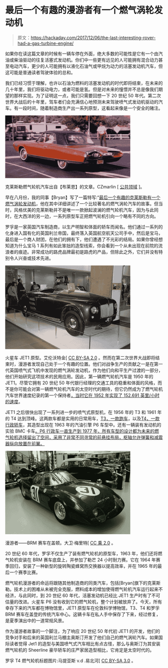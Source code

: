 # 最后一个有趣的漫游者有一个燃气涡轮发动机

> 原文：<https://hackaday.com/2017/12/06/the-last-interesting-rover-had-a-gas-turbine-engine/>

如果你在读这篇文章的时候有一辆车停在外面，绝大多数的可能性是它有一个由汽油或柴油驱动的往复活塞式发动机。你们中一些更有远见的人可能拥有混合动力甚至电动汽车，更少的人可能拥有以液化石油气或甲烷为动力的活塞发动机汽车，但这可能是普通读者驾驶体验的总和。

我们已经习惯于理解，也许以石油为燃料的活塞发动机的时代即将结束，在未来的几十年里，我们将驱动电力，或者可能是氢。但是对未来的憧憬并不总是像我们期望的那样实现。为了证明这一点，我们只需要回想一下 20 世纪 50 年代。第二次世界大战后的十年里，驾车者们会充满信心地预测未来驾驶喷气式发动机驱动的汽车。有一段时间，随着制造商生产出一系列原型，这看起来像是一个安全的赌注。

[![The Chrysler gas turbine car from [Brian]'s article. CZmarlin [Public domain].](img/92a751b487334ad058e6157f61462e5a.png)](https://hackaday.com/wp-content/uploads/2017/08/turbine.jpg) 

克莱斯勒燃气轮机汽车出自【布莱恩】的文章。CZmarlin [ [公共领域](https://commons.wikimedia.org/wiki/File:1963_Chrysler_Turbine_in_Hershey_PA.JPG) ]。

早在八月份，我的同事【Bryan】写了一篇特写:“[最后一个有趣的克莱斯勒有一个燃气涡轮发动机](https://hackaday.com/2017/08/23/the-last-interesting-chrysler-had-a-gas-turbine-engine/)，他在其中详细讲述了一个比较著名的燃气涡轮汽车的故事。但当时，风格优美的克莱斯勒并不是唯一一款掀起波澜的燃气轮机汽车，因为与此同时，在大西洋的另一边，一系列原型车正把燃气轮机引向一个略有不同的方向。

罗孚是一家英国汽车制造商，以生产明智和体面的轿车而闻名。他们通过一系列的化身进入国有化的英国利兰帝国，最终落入英国航空航天公司手中，然后是宝马，最后是一个商人财团，在他们的拥有下，他们遭遇了不光彩的结局。如果你曾经想知道为什么宝马 1 系列有如此笨拙的造型线索，你会看到一个从未出现在前院的流浪者的痕迹。非常成功的路虎品牌最初是路虎的产品，但除此之外，它们并没有特别令人兴奋或技术先进。

[![The Rover Jet1 prototype. Allen Watkin [CC BY-SA 2.0].](img/030ea9b526ee6d80a614eb84e5e0917c.png)](https://hackaday.com/wp-content/uploads/2017/11/rover_sort_of-_2398190117.jpg) 

火星车 JET1 原型。艾伦沃特金[ [CC BY-SA 2.0](https://commons.wikimedia.org/wiki/File:Rover_(sort_of...)_(2398190117).jpg) 。然而在第二次世界大战即将结束时，漫游者发现自己处于一个有趣的位置。他们对战争生产的贡献之一是在第一代英国喷气式飞机中发现的燃气涡轮发动机，作为他们向和平生产过渡的一部分，他们开始研究这项技术的民用应用。因此，第一辆燃气轮机汽车是 1950 年的 JET1。尽管它拥有 20 世纪 50 年代银行经理的交通工具的稳重和体面的风格，而不是你可能会对第一辆燃气轮机汽车的太空时代的期待，但它仍然成为了燃气轮机汽车世界速度纪录的第一个保持者[，当时它在 1952 年实现了 152.691 英里/小时的速度](https://www.youtube.com/watch?v=sNn3mHoR3Jc)。

JET1 之后很快出现了一系列进一步的喷气式原型机，在 1956 年的 T3 和 1961 年的 T4 达到顶峰。这两款车都是实用的日常用车，[T3，一款跑车](https://www.youtube.com/watch?v=Bock21eliAk)，以及[T4，一款行政轿车](https://www.youtube.com/watch?v=6BlOVBZqKMI)，其造型出现在 1963 年的汽油引擎 P6 车型中。还有一辆装有发动机的实验 BMC 卡车[。P6 行政车一直生产到 1977 年，所有车型的设计都为未来的燃气轮机选择留出了空间，采用了非常不同寻常的前悬挂布局，枢轴允许弹簧和减震器纵向放置在前翼。](https://www.youtube.com/watch?v=TTSvwwsmTYM)

[![The Rover-BRM racing car at Gaydon. David Merrett [CC BY 2.0].](img/4bd4c8e1715016cc6527035c9f56b6e5.png)](https://hackaday.com/wp-content/uploads/2017/11/1024px-rover_brm_-_gas_turbine_heritage_motor_centre_gaydon_1.jpg) 

漫游者——BRM 赛车在盖顿。大卫·梅里特[ [CC 乘 2.0](https://commons.wikimedia.org/wiki/File:Rover_BRM_-_Gas_Turbine_Heritage_Motor_Centre,_Gaydon_(1).jpg) 。

20 世纪 60 年代，罗孚不仅生产了装有燃气轮机的原型车，1963 年，他们还将燃气轮机安装在 BRM 赛车底盘上，并参加了勒芒 24 小时耐力赛。它在 1964 年赛季回归，安装了一种新型的旋转陶瓷蜂窝热交换器以提高效率，并在 1965 年的最后一个赛季比赛。

燃气轮机漫游者的命运将跟随其他制造商的同类汽车，包括[Bryan]旗下的克莱斯勒。技术上的困难从未被完全克服，燃料成本的增加使得燃气轮机汽车运行起来不经济，与此同时，到 20 世纪 60 年代，活塞发动机已经比 JET1 生产时有了不可估量的改进。火星车 P6 没有收到它的燃气轮机，整个计划被放弃了。今天，所有幸存下来的汽车都在博物馆里，JET1 原型车在伦敦科学博物馆，T3、T4 和罗孚 BRM 赛车在盖登的传统汽车中心。这辆卡车在私人手中保存了下来，经过修复，是夏季演出中的一道常规风景。

作为漫游者故事的一个脚注，为了响应 20 世纪 50 年代初 JET1 的开发，他们的竞争对手和后来的英国利兰马棚主奥斯汀开发了他们自己的燃气涡轮汽车。如果国际读者觉得 Jet1 的造型与美国喷气式汽车相比有点古怪，那么与奥斯汀为其安装燃气轮机的 Sheerline 豪华轿车的庄严家居造型相比，它肯定是太空时代的。

罗孚 T4 燃气轮机标题图片:马提亚斯 v.d .易北河[ [CC BY-SA 3.0](https://commons.wikimedia.org/wiki/File:Rover-T4-1.jpg) 。